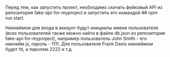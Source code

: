 Перед тем, как запустить проект, необходимо скачать фейковый API из репозитория fake-api-for-myproject и запустить его командой ## npm run start.

Никнеймом для входа в аккаунт будут инициалы имени пользователя (всех пользователей также можно найти в файле db.json из репозитория fake-api-for-myproject), например
пользователь John Smith - его никнейм js, пароль - 1111. Для пользователя Frank Davis никнеймом будет fd, а паролем 2222 и т.д.



